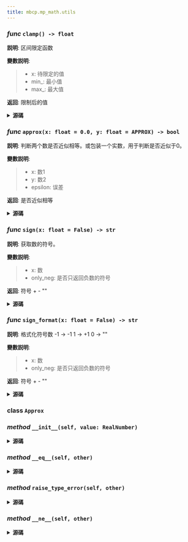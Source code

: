 ```yaml
---
title: mbcp.mp_math.utils
---
```

### *func* `clamp() -> float`



**説明**: 区间限定函数

**變數説明**:
> - x: 待限定的值  
> - min_: 最小值  
> - max_: 最大值  

**返回**: 限制后的值


<details>
<summary> <b>源碼</b> </summary>

```python
def clamp(x: float, min_: float, max_: float) -> float:
    """
    区间限定函数
    Args:
        x: 待限定的值
        min_: 最小值
        max_: 最大值

    Returns:
        限制后的值
    """
    return max(min(x, max_), min_)
```
</details>

### *func* `approx(x: float = 0.0, y: float = APPROX) -> bool`



**説明**: 判断两个数是否近似相等。或包装一个实数，用于判断是否近似于0。

**變數説明**:
> - x: 数1  
> - y: 数2  
> - epsilon: 误差  

**返回**: 是否近似相等


<details>
<summary> <b>源碼</b> </summary>

```python
def approx(x: float, y: float=0.0, epsilon: float=APPROX) -> bool:
    """
    判断两个数是否近似相等。或包装一个实数，用于判断是否近似于0。
    Args:
        x: 数1
        y: 数2
        epsilon: 误差
    Returns:
        是否近似相等
    """
    return abs(x - y) < epsilon
```
</details>

### *func* `sign(x: float = False) -> str`



**説明**: 获取数的符号。

**變數説明**:
> - x: 数  
> - only_neg: 是否只返回负数的符号  

**返回**: 符号 + - ""


<details>
<summary> <b>源碼</b> </summary>

```python
def sign(x: float, only_neg: bool=False) -> str:
    """获取数的符号。
    Args:
        x: 数
        only_neg: 是否只返回负数的符号
    Returns:
        符号 + - ""
    """
    if x > 0:
        return '+' if not only_neg else ''
    elif x < 0:
        return '-'
    else:
        return ''
```
</details>

### *func* `sign_format(x: float = False) -> str`



**説明**: 格式化符号数
-1 -> -1
1 -> +1
0 -> ""

**變數説明**:
> - x: 数  
> - only_neg: 是否只返回负数的符号  

**返回**: 符号 + - ""


<details>
<summary> <b>源碼</b> </summary>

```python
def sign_format(x: float, only_neg: bool=False) -> str:
    """格式化符号数
    -1 -> -1
    1 -> +1
    0 -> ""
    Args:
        x: 数
        only_neg: 是否只返回负数的符号
    Returns:
        符号 + - ""
    """
    if x > 0:
        return f'+{x}' if not only_neg else f'{x}'
    elif x < 0:
        return f'-{abs(x)}'
    else:
        return ''
```
</details>

### **class** `Approx`
### *method* `__init__(self, value: RealNumber)`


<details>
<summary> <b>源碼</b> </summary>

```python
def __init__(self, value: RealNumber):
    self.value = value
```
</details>

### *method* `__eq__(self, other)`


<details>
<summary> <b>源碼</b> </summary>

```python
def __eq__(self, other):
    if isinstance(self.value, (float, int)):
        if isinstance(other, (float, int)):
            return abs(self.value - other) < APPROX
        else:
            self.raise_type_error(other)
    elif isinstance(self.value, Vector3):
        if isinstance(other, (Vector3, Point3, Plane3, Line3)):
            return all([approx(self.value.x, other.x), approx(self.value.y, other.y), approx(self.value.z, other.z)])
        else:
            self.raise_type_error(other)
```
</details>

### *method* `raise_type_error(self, other)`


<details>
<summary> <b>源碼</b> </summary>

```python
def raise_type_error(self, other):
    raise TypeError(f'Unsupported type: {type(self.value)} and {type(other)}')
```
</details>

### *method* `__ne__(self, other)`


<details>
<summary> <b>源碼</b> </summary>

```python
def __ne__(self, other):
    return not self.__eq__(other)
```
</details>

